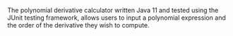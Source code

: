 The polynomial derivative calculator written Java 11 and tested using the JUnit testing framework, allows users to input 
a polynomial expression and the order of the derivative they wish to compute. 
